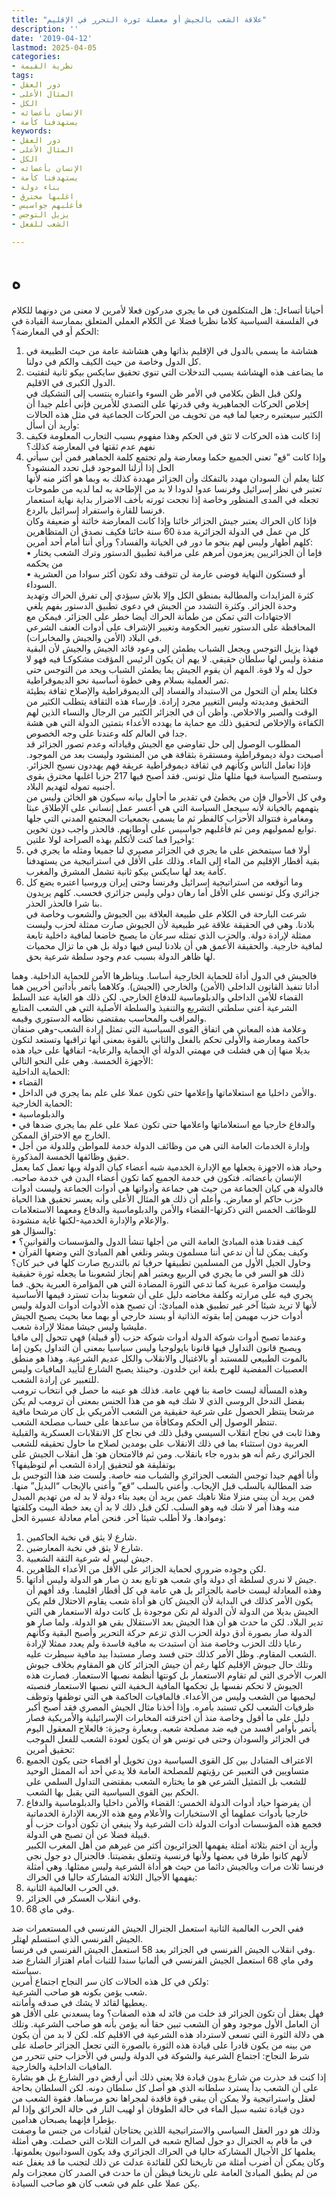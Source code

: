 ```yaml
---
title: "علاقة الشعب بالجيش أو معضلة ثورة التحرر في الإقليم"
description: ''
date: '2019-04-12'
lastmod: 2025-04-05
categories:
- نظرية القيمة
tags:
- دور العقل
- المثال الأعلى
- الكل
- الإنسان بأعضائه
- يستهدفنا كأمة
keywords:
- دور العقل
- المثال الأعلى
- الكل
- الإنسان بأعضائه
- يستهدفنا كأمة
- بناء دولة
- اغلبها مخترق
- فأغلبهم جواسيس
- يزيل التوجس
- الشعب للفعل

---
```

# **ه**

أحيانا أتساءل: هل المتكلمون في ما يجري مدركون فعلا لأمرين لا معنى من دونهما للكلام في الفلسفة السياسية كلاما نظريا فضلا عن الكلام العملي المتعلق بممارسة القيادة في الحكم أو في المعارضة؟:  
1. هشاشة ما يسمى بالدول في الإقليم بذاتها وهي هشاشة عامة من حيث الطبيعة في كل الدول وخاصة من حيث الكيف والكم في دولنا.  
2. ما يضاعف هذه الهشاشة بسبب التدخلات التي تنوي تحقيق سايكس بيكو ثانية لتفتيت الدول الكبرى في الاقليم.   
ولكن قبل الظن بكلامي في الأمر ظن السوء واعتباره ينتسب إلى التشكيك في إخلاص الحركات الجماهيرية وفي قدرتها على التصدي للأمرين فإني أعلم جيدا أن الكثير سيعتبره رجعيا لما فيه من تخويف من الحركات الجماعية في مثل هذه الحالات وأريد أن أسأل:   
1. إذا كانت هذه الحركات لا تثق في الحكم وهذا مفهوم بسبب التجارب المعلومة فكيف نفهم عدم ثقتها في المعارضة كذلك؟   
2. وإذا كانت “قع” تعني الجميع حكما ومعارضة ولم تجتمع كلمة الجماهير فمن أين سيأتي الحل إذا أزلنا الموجود قبل تحدد المنشود؟  
كلنا يعلم أن السودان مهدد بالتفكك وأن الجزائر مهددة كذلك به وبما هو أكثر منه لأنها تعتبر في نظر إسرائيل وفرنسا عدوا لدودا لا بد من الإطاحة به لما لديه من طموحات تجعله في المدى المنظور وخاصة إذا نجحت ثورته بأخف الاضرار بداية نهاية استعمار فرنسا للقارة واستفراد إسرائيل بالردع.  
فإذا كان الحراك يعتبر جيش الجزائر خائنا وإذا كانت المعارضة خائنة أو ضعيفة وكان كل من عمل في الدولة الجزائرية مدة 60 سنة خائنا فكيف نصدق أن المتظاهرين كلهم أطهار وليس لهم بنحو ما دور في الخيانة والفساد؟ ورأي أننا أمام أحد أمرين:   
• فإما أن الجزائريين يعزمون أمرهم على مراقبة تطبيق الدستور وترك الشعب يختار من يحكمه   
• أو فستكون النهاية فوضى عارمة لن تتوقف وقد تكون أكثر سوادا من العشرية السوداء.  
كثرة المزايدات والمطالبة بمنطق الكل وإلا بلاش سيؤدي إلى تفرق الحراك وتهديد وحدة الجزائر. وكثرة التشدد من الجيش في دعوى تطبيق الدستور بفهم يلغي الاجتهادات التي تمكن من طمأنة الحراك أيضا خطر على الجزائر. فيمكن مع المحافظة على الدستور تغيير الحكومة وتغيير الإشراف على أدوات العنف الشرعي في البلاد (الأمن والجيش والمخابرات).  
فهذا يزيل التوجس ويجعل الشباب يطمئن إلى وعود قائد الجيش والجيش لأن البقية منفذة وليس لها سلطان حقيقي. لا يهم أن يكون الرئيس المؤقت مشكوكـا فيه فهو لا حول له ولا قوة. المهم أن يقوم الجيش يما يطمئن الشباب ويحد من التوجس حتى تمر العملية بسلام وهي خطوة أساسية نحو الديموقراطية.  
فكلنا يعلم أن التحول من الاستبداد والفساد إلى الديموقراطية والإصلاح ثقافة بطيئة التحقيق ومديدته وليس التغيير مجرد إرادة. فإرساء هذه الثقافة يتطلب الكثير من الوقت والصبر والاخلاص. وأظن أن في الجزائر الكثير من الرجال والنساء الذين لهم الكفاءة والإخلاص لتحقيق ذلك مع حماية ما يهدده الأعداء بتمتين الدولة التي هي هشة جدا في العالم كله وعندنا على وجه الخصوص.  
المطلوب الوصول إلى حل تفاوضي مع الجيش وقياداته وعدم تصور الجزائر قد أصبحت دولة ديموقراطية ومستقرة بثقافة هي من المنشود وليست بعد من الموجود. فإذا تعامل الناس وكأنهم في ثقافة ديموقراطية عريقة فهم يهددون نسيح الجزائر. وستصبح السياسة فيها مثلها مثل تونس. فقد أصبح فيها 217 حزبا اغلبها مخترق بقوى أجنبيه تموله لتهديم البلاد.  
وفي كل الأحوال فإن من يخطئ في تقدير ما أحاول بيانه سيكون هو الخائن وليس من يتهمهم بالخيانة لأنه سيجعل السياسة التي هي أعسر عمل إنساني على الإطلاق عبثا ومغامرة فتتوالد الأحزاب كالفطر ثم ما يسمى بجمعيات المجتمع المدني التي جلها توابع لمموليهم ومن ثم فأغلبهم جواسيس على أوطانهم. فالحذر واجب دون تخوين.  
وأخيرا فما كنت لأتكلم بهذه الصراحة لولا علتين:  
1. أولا فما سيتمخض على ما يجري في الجزائر مصيري لنا جميعا ومثله ما يجري في بقية أقطار الإقليم من الماء إلى الماء. وذلك على الأقل في استراتيجية من يستهدفنا كأمة يعد لها سايكس بيكو ثانية تشمل المشرق والمغرب.  
2. وما أتوقعه من استراتيجية إسرائيل وفرنسا وحتى إيران وروسيا اعتبره يضع كل جزائري وكل تونسي على الأقل أما رهان دولي وليس جزائري فحسب. كلهم يريدون بنا شرا فالحذر الحذر.  
شرعت البارحة في الكلام على طبيعة العلاقة بين الجيوش والشعوب وخاصة في بلادنا. وهي في الحقيقة علاقة غير طبيعية لأن الجيوش صارت ممثلة لحزب وليست ممثلة لإرادة دولة. والحزب الذي تمثله سرعان ما يصبح خاضعا لمافية داخلية تابعة لمافية خارجية. والحقيقة الأعمق هي أن بلادنا ليس فيها دولة بل هي ما تزال محميات لها ظاهر الدولة بسبب عدم وجود سلطة شرعية بحق.

فالجيش في الدول أداة للحماية الخارجية أساسا. ويناظرها الأمن للحماية الداخلية. وهما أداتا تنفيذ القانون الداخلي (الأمن) والخارجي (الجيش). وكلاهما يأتمر بأداتين أخريين هما القضاء للأمن الداخلي والدبلوماسية للدفاع الخارجي. لكن ذلك هو الغاية عند السلط الشرعية أعني سلطتي التشريع والتنفيذ والسلطة الأصلية التي هي الشعب المتابع والمراقب والمحاسب بمقتضى نظامه الدستوري وقيمه.  
وعلامة هذه المعاني هي اتفاق القوى السياسية التي تمثل إرادة الشعب-وهي صنفان حاكمة ومعارضة والأولى تحكم بالفعل والثاني بالقوة بمعنى أنها تراقبها وتستعد لتكون بديلا منها إن هي فشلت في مهمتي الدولة أي الحماية والرعاية- اتفاقها على حياد هذه الأجهزة الخمسة. وهي على النحو التالي:  
الحماية الداخلية:  
• القضاء   
• والأمن داخليا مع استعلاماتها وإعلامها حتى تكون عملا على علم بما يجري في الداخل.  
الحماية الخارجية:  
• والدبلوماسية   
• والدفاع خارجيا مع استعلاماتها واعلامها حتى تكون عملا على علم بما يجري ضدها في الخارج مع الاختراق الممكن.  
• وإدارة الخدمات العامة التي هي من وظائف الدولة خدمة للمواطن وللدولة من أجل حقيق وظائفها الخمسة المذكورة.  
وحياد هذه الاجهزة يجعلها مع الإدارة الخدمية شبه أعضاء كيان الدولة وبها تعمل كما يعمل الإنسان بأعضائه. فتكون في خدمة الجميع كما تكون أعضاء البدن في خدمة صاحبه. فالدولة هي كيان الجماعة من حيث هي جماعة وأدواتها هي أدوات الجماعة وليست أدوات حزب حاكم أو معارض. وأعلم أن ذلك هو المثال الأعلى وأنه يعسر تحقيق هذا الحياة للوظائف الخمس التي ذكرتها-القضاء والأمن والدبلوماسية والدفاع ومعهما الاستعلامات والإعلام والإدارة الخدمية-لكنها غاية منشودة.  
والسؤال هو:   
• كيف فقدنا هذه المبادئ العامة التي من أجلها تنشأ الدول والمؤسسات والقوانين؟  
• وكيف يمكن لنا أن ندعي أننا مسلمون وبشر ونلغي أهم المبادئ التي وضعها القرآن وحاول الجيل الأول من المسلمين تطبيقها حرفيا ثم بالتدريج صارت كلها في خبر كان؟   
ذلك هو السر في ما يجري في الربيع ويعتبر أهم إنجاز لشعوبنا ما يجعله ثورة حقيقية وليست مؤامرة عبرية كما تدعي الثورة المضادة التي هي المؤامرة العبرية بحق. فما يجري فيه على مرارته وكلفة مخاضه دليل على أن شعوبنا بدأت تسترد قيمها الأساسية لأنها لا تريد شيئا آخر غير تطبيق هذه المبادئ: أن تصبح هذه الأدوات أدوات الدولة وليس أدوات حزب مهيمن إما بقوته الذاتية أو بسند خارجي أو بهما معا بحيث يصبح الجيش مليشيا وليس جيشا ممثلا لإرادة شعب.  
وعندما تصبح أدوات شوكة الدولة أدوات شوكة حزب (أو قبيلة) فهي تتحول إلى مافيا ويصبح قانون التداول فيها قانونا بايولوجيا وليس سياسيا بمعنى أن التداول يكون إما بالموت الطبيعي للمستبد أو بالاغتيال والانقلاب والكل عديم الشرعية. وهذا هو منطق العصبيات المفضية للهرج بلغة ابن خلدون. وحينئذ يصبح الشارع لتأييد المافيات وليس للتعبير عن إرادة الشعب.  
وهذه المسألة ليست خاصة بنا فهي عامة. فذلك هو عينه ما حصل في انتخاب ترومب بفضل التدخل الروسي الذي لا شك فيه هو من هذا الجنس بمعنى أن ترومب لم يكن مرشحا ينتظر الحصول على شرعية حقيقية من الشعب الأمريكي بل كان مرشحا مافية تنتظر الوصول إلى الحكم ومكافأة من ساعدها على حساب مصلحة الشعب.  
وهذا ثابت في نجاح انقلاب السيسي وقبل ذلك في نجاح كل الانقلابات العسكرية والقبلية العربية دون استثناء بما في ذلك الانقلاب على بومدين لصلاح ما حاول تحقيقه للشعب الجزائري رغم أنه هو بدوره جاء بانقلاب. ومن ثم فالامتحان هو: هل انقلاب الجيش على بوتفليقة هو لتحقيق إرادة الشعب أم لتوظيفها؟  
وأنا أفهم جيدا توجس الشعب الجزائري والشباب منه خاصة. ولست ضد هذا التوجس بل ضد المطالبة بالسلب قبل الإيجاب. وأعني بالسلب “قع” وأعني بالإيجاب “البديل” منها. فمن يريد أن يبني منزلا مثلا ناهيك عمن يريد أن يعيد بناء دولة لا بد له من تهديم المبدل منه وهذا أمر لا شك فيه وهو السلب. لكن قبل ذلك لا بد أن يعد خطة البيت وكلفتها وموادها. ولا أطلب شيئا آخر. فنحن أمام معادلة عسيرة الحل:   
1. شارع لا يثق في نخبة الحاكمين.  
2. شارع لا يثق في نخبة المعارضين.   
3. جيش ليس له شرعية الثقة الشعبية.  
4. لكن وجوده ضروري لحماية الجزائر على الأقل من الأعداء الظاهرين.  
5. جيش لا ندري لسلطة أي دولة وأي شعب هو تابع بعد ن صار هو الدولة وليس أداتها.   
وهذه المعادلة ليست خاصة بالجزائر بل هي عامة في كل أقطار اقليمنا. وقد أفهم أن يكون الأمر كذلك في البداية لأن الجيش كان هو أداة شعب يقاوم الاحتلال فلم يكن الجيش بديلا من الدولة لأن الدولة لم تكن موجودة بل كانت دولة الاستعمار هي التي تدير البلاد. لكن ما حدث هو أن هذا الجيش بعد الاستقلال بقي هو الدولة. ولما صار هو الدولة صار بصورة أدق دولة الحزب الذي تزعم حركة التحرير وأصبح البقية وكأنهم رعايا ذلك الحزب وخاصة منذ أن استبدت به مافية فاسدة ولم يعدد ممثلا لإرادة الشعب المقاوم. وظل الأمر كذلك حتى فسد وصار مستبدا بيد مافية سيطرت عليه.  
وتلك حال جيوش الإقليم كلها رغم أن جيش الجزائر كان هو المقاوم بخلاف جيوش العرب الأخرى التي لم تقاوم الاستعمار بل كونتها أنظمة نصبها الاستعمار. فصارت هذه الجيوش لا تحكم نفسها بل تحكمها المافية الـخفية التي نصبها الاستعمار فنصبته ليحميها من الشعب وليس من الأعداء. فالمافيات الحاكمة هي التي توظفها وتوظف ظرفيات الشعب لكي تستبد بأمره. وإذا أخذنا مثال الجيش المصري فقد أصبح أكبر دليل على ما أقول وخاصة منذ أن اخترقته المخابرات الإسرائيلية والأمريكية فصار يأتمر بأوامر أفسد من فيه ضد مصلحة شعبه. وبعبارة وجيزة: فالعلاج المعقول اليوم في الجزائر والسودان وحتى في تونس هو أن يكون لعودة الشعب للفعل الموجب تحقيق أمرين:  
1. الاعتراف المتبادل بين كل القوى السياسية دون تخويل أو اقصاء حتى يكون الجميع متساويين في التعبير عن رؤيتهم للمصلحة العامة فلا يدعي أحد أنه الممثل الوحيد للشعب بل التمثيل الشرعي هو ما يختاره الشعب بمقتضى التداول السلمي على الحكم بين القوى السياسية التي يقبل بها الشعب.  
2. أن يفرضوا حياد أدوات الدولة الخمس: القضاء والأمن داخليا والدبلوماسية والدفاع خارجيا بأدوات عملهما أي الاستخبارات والأعلام ومع هذه الاربعة الإدارة الخدماتية فجمع هذه المؤسسات أدوات الدولة ذات الشرعية ولا ينبغي أن تكون أدوات حزب أو قبيلة فضلا عن أن تصبح هي الدولة.  
وأريد أن اختم بثلاثة أمثلة يفهمها الجزائريون أكثر من غيرهم من أهل المغرب الكبير لأنهم كانوا طرفا في بعضها ولأنها فرنسية وتتعلق بقضيتنا. فالجنرال دو جول نجى فرنسا ثلاث مرات وبالجيش دائما من حيث هو أداة الشرعية وليس ممثلها. وهي أمثلة يفهمها الأجيال الثلاثة المشاركة حاليا في الحراك:   
1. في الحرب العالمية الثانية.  
2. وفي انقلاب العسكر في الجزائر.  
3. وفي ماي 68.

ففي الحرب العالمية الثانية استعمل الجنرال الجيش الفرنسي في المستعمرات ضد الجيش الفرنسي الذي استسلم لهتلر.   
وفي انقلاب الجيش الفرنسي في الجزائر بعد 58 استعمل الجيش الفرنسي في فرنسا.   
وفي ماي 68 استعمل الجيش الفرنسي في ألمانيا سندا للثبات أمام اهتزاز الشارع ضد سياسته.  
ولكن في كل هذه الحالات كان سر النجاح اجتماع أمرين:   
شعب يؤمن بكونه هو صاحب الشرعية.  
يعطيها لقائد لا يشك في صدقه وأمانته.   
فهل يعقل أن تكون الجزائر قد خلت من قائد له هذه الصفات؟ وما يسعدني على الأقل هو أن العامل الأول موجود وهو أن الشعب تبين حقا أنه يؤمن بأنه هو صاحب الشرعية. وتلك هي دلالة الثورة التي تسعى لاسترداد هذه الشرعية في الاقليم كله. لكن لا بد من أن يكون من بينه من يكون قادرا على قيادة هذه الثورة بالصورة التي تجعل الجزائر حاصلة على شرط النجاح: اجتماع الشرعية والشوكة في الدولة وليس في الأحزاب حتى تتحرر من المافيات الداخلية والخارجية.  
إذا كنت قد حذرت من شارع بدون قيادة فلا يعني ذلك أني أرفض دور الشارع بل هو بشارة على أن الشعب بدأ يسترد سلطانه الذي هو أصل كل سلطان دونه. لكن السلطان بحاجة لعقل واستراتيجية ولا يمكن أن يبقى قوة فاقدة لمجراها نحو مرساها. فقوة الشعب من دون قيادة تشبه سيل الماء في حالة الطوفان أو لهيب النار في حالة الحرائق وإذا لم يؤطرا فإنهما يصبحان هدامين.  
وذلك هو دور العقل السياسي والاستراتيجية اللذين يحتاجان لقيادات من جنس ما وصفت في ما قام به الجنرال دو جول لصالح شعبه في المرات الثلاث التي حصلت. وهي أمثلة يعلمها كل الأجيال المشاركة حاليا في الحراك الجزائري وقد يكون السودانيون يعلمونها. وكان يمكن أن أضرب أمثلة من تاريخنا لكن للفائدة عدلت عن ذلك لتجنب ما قد يغفل عنه من لم يطبق المبادئ العامة على تاريخنا فيظن أن ما حدث في الصدر كان معجزات ولم يكن عملا على علم في شعب كان هو صاحب السيادة.

###
